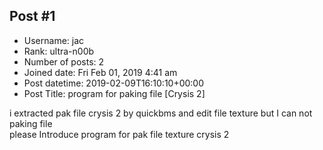 ## Post #1
- Username: jac
- Rank: ultra-n00b
- Number of posts: 2
- Joined date: Fri Feb 01, 2019 4:41 am
- Post datetime: 2019-02-09T16:10:10+00:00
- Post Title: program for paking file [Crysis 2]

i extracted pak file crysis 2 by quickbms and edit file texture   but I can not paking file   
please Introduce program for pak file texture crysis 2
